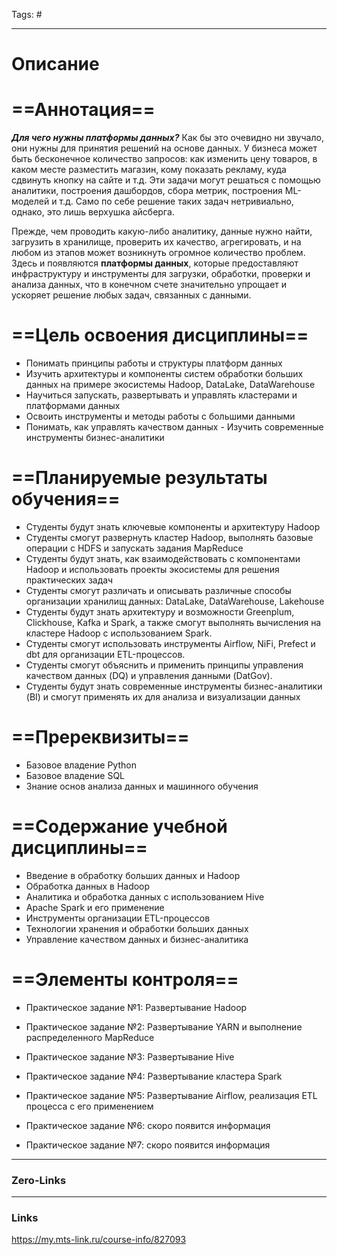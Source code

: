 Tags: #
____
# Описание

# ==Аннотация== 

**_Для чего нужны платформы данных?_** Как бы это очевидно ни звучало, они нужны для принятия решений на основе данных. У бизнеса может быть бесконечное количество запросов: как изменить цену товаров, в каком месте разместить магазин, кому показать рекламу, куда сдвинуть кнопку на сайте и т.д. Эти задачи могут решаться с помощью аналитики, построения дашбордов, сбора метрик, построения ML-моделей и т.д. Само по себе решение таких задач нетривиально, однако, это лишь верхушка айсберга.

Прежде, чем проводить какую-либо аналитику, данные нужно найти, загрузить в хранилище, проверить их качество, агрегировать, и на любом из этапов может возникнуть огромное количество проблем. Здесь и появляются **платформы данных**, которые предоставляют инфраструктуру и инструменты для загрузки, обработки, проверки и анализа данных, что в конечном счете значительно упрощает и ускоряет решение любых задач, связанных с данными.

# ==Цель освоения дисциплины==

- Понимать принципы работы и структуры платформ данных
- Изучить архитектуры и компоненты систем обработки больших данных на примере экосистемы Hadoop, DataLake, DataWarehouse
- Научиться запускать, развертывать и управлять кластерами и платформами данных
- Освоить инструменты и методы работы с большими данными
- Понимать, как управлять качеством данных - Изучить современные инструменты бизнес-аналитики 

# ==Планируемые результаты обучения==

- Студенты будут знать ключевые компоненты и архитектуру Hadoop
- Студенты смогут развернуть кластер Hadoop, выполнять базовые операции с HDFS и запускать задания MapReduce
- Студенты будут знать, как взаимодействовать с компонентами Hadoop и использовать проекты экосистемы для решения практических задач
- Студенты смогут различать и описывать различные способы организации хранилищ данных: DataLake, DataWarehouse, Lakehouse
- Студенты будут знать архитектуру и возможности Greenplum, Clickhouse, Kafka и Spark, а также смогут выполнять вычисления на кластере Hadoop с использованием Spark.
- Студенты смогут использовать инструменты Airflow, NiFi, Prefect и dbt для организации ETL-процессов.
- Студенты смогут объяснить и применить принципы управления качеством данных (DQ) и управления данными (DatGov).
- Студенты будут знать современные инструменты бизнес-аналитики (BI) и смогут применять их для анализа и визуализации данных

# ==Пререквизиты==

- Базовое владение Python
- Базовое владение SQL
- Знание основ анализа данных и машинного обучения

# ==Содержание учебной дисциплины==

- Введение в обработку больших данных и Hadoop
- Обработка данных в Hadoop
- Аналитика и обработка данных с использованием Hive
- Apache Spark и его применение
- Инструменты организации ETL-процессов
- Технологии хранения и обработки больших данных
- Управление качеством данных и бизнес-аналитика

# ==Элементы контроля==

- Практическое задание №1: Развертывание Hadoop
- Практическое задание №2: Развертывание YARN и выполнение распределенного MapReduce
- Практическое задание №3: Развертывание Hive 
- Практическое задание №4: Развертывание кластера Spark
- Практическое задание №5: Развертывание Airflow, реализация ETL процесса с его применением
- Практическое задание №6: скоро появится информация  
    
- Практическое задание №7: скоро появится информация


____
### Zero-Links

____
### Links
https://my.mts-link.ru/course-info/827093